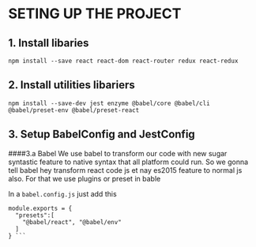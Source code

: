 # SETING UP THE PROJECT 
## 1. Install libaries 
`npm install --save react react-dom react-router redux react-redux`
## 2. Install utilities libariers 
`npm install --save-dev jest enzyme @babel/core @babel/cli @babel/preset-env @babel/preset-react `

## 3. Setup BabelConfig and JestConfig
####3.a Babel
We use babel to transform our code with new sugar syntastic feature to native syntax that all platform could run. 
So we gonna tell babel hey transform react code js et nay es2015 feature to normal js also. For that we use plugins or preset in bable 

In a `babel.config.js` just add this 
```
module.exports = {
  "presets":[
    "@babel/react", "@babel/env"
  ]
} ```